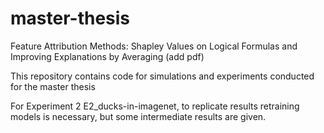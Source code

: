 # master-thesis
Feature Attribution Methods: Shapley Values on Logical Formulas and Improving Explanations by Averaging (add pdf)

This repository contains code for simulations and experiments conducted for the master thesis  

For Experiment 2 E2_ducks-in-imagenet, to replicate results retraining models is necessary,
but some intermediate results are given. 
